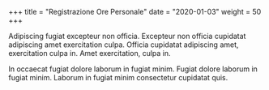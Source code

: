 +++
title = "Registrazione Ore Personale"
date = "2020-01-03"
weight = 50
+++

Adipiscing fugiat excepteur non officia. Excepteur non officia cupidatat adipiscing amet exercitation culpa. Officia cupidatat adipiscing amet, exercitation culpa in. Amet exercitation, culpa in.

In occaecat fugiat dolore laborum in fugiat minim. Fugiat dolore laborum in fugiat minim. Laborum in fugiat minim consectetur cupidatat quis.
